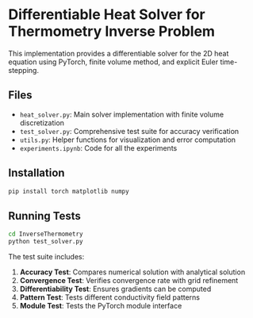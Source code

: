 # Differentiable Heat Solver for Thermometry Inverse Problem

This implementation provides a differentiable solver for the 2D heat equation using PyTorch, finite volume method, and explicit Euler time-stepping.

## Files

- `heat_solver.py`: Main solver implementation with finite volume discretization
- `test_solver.py`: Comprehensive test suite for accuracy verification
- `utils.py`: Helper functions for visualization and error computation
- `experiments.ipynb`: Code for all the experiments

## Installation

```bash
pip install torch matplotlib numpy
```

## Running Tests

```bash
cd InverseThermometry
python test_solver.py
```

The test suite includes:
1. **Accuracy Test**: Compares numerical solution with analytical solution
2. **Convergence Test**: Verifies convergence rate with grid refinement
3. **Differentiability Test**: Ensures gradients can be computed
4. **Pattern Test**: Tests different conductivity field patterns
5. **Module Test**: Tests the PyTorch module interface
